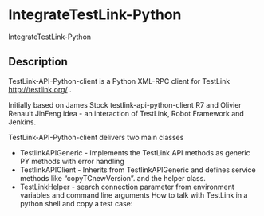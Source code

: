 # IntegrateTestLink-Python
IntegrateTestLink-Python

## Description
TestLink-API-Python-client is a Python XML-RPC client for TestLink http://testlink.org/ .

Initially based on James Stock testlink-api-python-client R7 and Olivier Renault JinFeng idea - an interaction of TestLink, Robot Framework and Jenkins.

TestLink-API-Python-client delivers two main classes

- TestlinkAPIGeneric - Implements the TestLink API methods as generic PY methods with error handling
- TestlinkAPIClient - Inherits from TestlinkAPIGeneric and defines service methods like “copyTCnewVersion”.
and the helper class.
- TestLinkHelper - search connection parameter from environment variables and command line arguments
How to talk with TestLink in a python shell and copy a test case:
